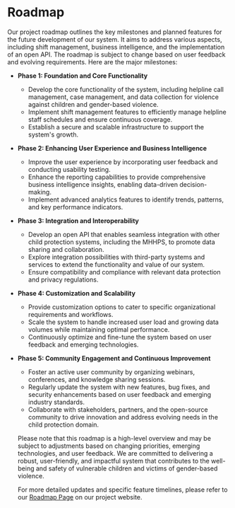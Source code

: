 # Roadmap

Our project roadmap outlines the key milestones and planned features for the future development of our system. It aims to address various aspects, including shift management, business intelligence, and the implementation of an open API. The roadmap is subject to change based on user feedback and evolving requirements. Here are the major milestones:

- **Phase 1: Foundation and Core Functionality**

    - Develop the core functionality of the system, including helpline call management, case management, and data collection for violence against children and gender-based violence.
    - Implement shift management features to efficiently manage helpline staff schedules and ensure continuous coverage.
    - Establish a secure and scalable infrastructure to support the system's growth.

- **Phase 2: Enhancing User Experience and Business Intelligence**

    - Improve the user experience by incorporating user feedback and conducting usability testing.
    - Enhance the reporting capabilities to provide comprehensive business intelligence insights, enabling data-driven decision-making.
    - Implement advanced analytics features to identify trends, patterns, and key performance indicators.

- **Phase 3: Integration and Interoperability**

    - Develop an open API that enables seamless integration with other child protection systems, including the MHHPS, to promote data sharing and collaboration.
    - Explore integration possibilities with third-party systems and services to extend the functionality and value of our system.
    - Ensure compatibility and compliance with relevant data protection and privacy regulations.

- **Phase 4: Customization and Scalability**

    - Provide customization options to cater to specific organizational requirements and workflows.
    - Scale the system to handle increased user load and growing data volumes while maintaining optimal performance.
    - Continuously optimize and fine-tune the system based on user feedback and emerging technologies.
    
- **Phase 5: Community Engagement and Continuous Improvement**

    - Foster an active user community by organizing webinars, conferences, and knowledge sharing sessions.
    - Regularly update the system with new features, bug fixes, and security enhancements based on user feedback and emerging industry standards.
    - Collaborate with stakeholders, partners, and the open-source community to drive innovation and address evolving needs in the child protection domain.

    Please note that this roadmap is a high-level overview and may be subject to adjustments based on changing priorities, emerging technologies, and user feedback. We are committed to delivering a robust, user-friendly, and impactful system that contributes to the well-being and safety of vulnerable children and victims of gender-based violence.

    For more detailed updates and specific feature timelines, please refer to our [Roadmap Page](/guides.md) on our project website.